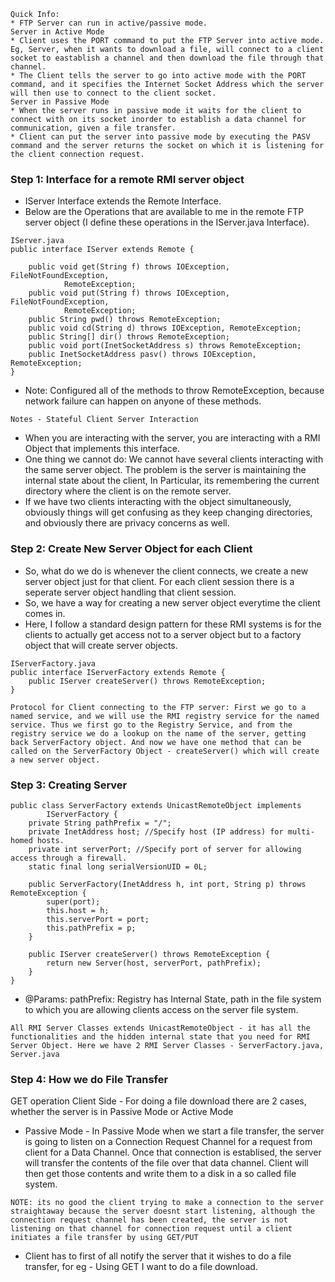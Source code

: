 ```
Quick Info:
* FTP Server can run in active/passive mode.
Server in Active Mode
* Client uses the PORT command to put the FTP Server into active mode. Eg, Server, when it wants to download a file, will connect to a client socket to eastablish a channel and then download the file through that channel. 
* The Client tells the server to go into active mode with the PORT command, and it specifies the Internet Socket Address which the server will then use to connect to the client socket. 
Server in Passive Mode
* When the server runs in passive mode it waits for the client to connect with on its socket inorder to establish a data channel for communication, given a file transfer.
* Client can put the server into passive mode by executing the PASV command and the server returns the socket on which it is listening for the client connection request.
```


### Step 1: Interface for a remote RMI server object
* IServer Interface extends the Remote Interface.
* Below are the Operations that are available to me in the remote FTP server object (I define these operations in the IServer.java Interface).
```
IServer.java
public interface IServer extends Remote {
	
	public void get(String f) throws IOException, FileNotFoundException,
			RemoteException;
	public void put(String f) throws IOException, FileNotFoundException,
			RemoteException;
	public String pwd() throws RemoteException; 
	public void cd(String d) throws IOException, RemoteException;
	public String[] dir() throws RemoteException; 
	public void port(InetSocketAddress s) throws RemoteException;
	public InetSocketAddress pasv() throws IOException, RemoteException;
}
```
* Note: Configured all of the methods to throw RemoteException, because network failure can happen on anyone of these methods. 

`Notes - Stateful Client Server Interaction` 
* When you are interacting with the server, you are interacting with a RMI Object that implements this interface.
* One thing we cannot do: We cannot have several clients interacting with the same server object. The problem is the server is maintaining the internal state about the client, In Particular, its remembering the current directory where the client is on the remote server. 
* If we have two clients interacting with the object simultaneously, obviously things will get confusing as they keep changing directories, and obviously there are privacy concerns as well.


### Step 2: Create New Server Object for each Client
* So, what do we do is whenever the client connects, we create a new server object just for that client. For each client session there is a seperate server object handling that client session. 
* So, we have a way for creating a new server object everytime the client comes in. 
* Here, I follow a standard design pattern for these RMI systems is for the clients to actually get access not to a server object but to a factory object that will create server objects. 
```
IServerFactory.java
public interface IServerFactory extends Remote {
	public IServer createServer() throws RemoteException;
}

```
`Protocol for Client connecting to the FTP server: First we go to a named service, and we will use the RMI registry service for the named service. Thus we first go to the Registry Service, and from the registry service we do a lookup on the name of the server, getting back ServerFactory object. And now we have one method that can be called on the ServerFactory Object - createServer() which will create a new server object.`


### Step 3: Creating Server
```
public class ServerFactory extends UnicastRemoteObject implements
		IServerFactory {
	private String pathPrefix = "/";
	private InetAddress host; //Specify host (IP address) for multi-homed hosts.
	private int serverPort; //Specify port of server for allowing access through a firewall.
	static final long serialVersionUID = 0L;

	public ServerFactory(InetAddress h, int port, String p) throws RemoteException {
		super(port);
		this.host = h;
		this.serverPort = port;
		this.pathPrefix = p;
	}

	public IServer createServer() throws RemoteException {
		return new Server(host, serverPort, pathPrefix);
	}
}
```
* @Params: pathPrefix: Registry has Internal State, path in the file system to which you are allowing clients access on the server file system. 

`All RMI Server Classes extends UnicastRemoteObject - it has all the functionalities and the hidden internal state that you need for RMI Server Object. Here we have 2 RMI Server Classes - ServerFactory.java, Server.java`

### Step 4: How we do File Transfer
GET operation Client Side - For doing a file download there are 2 cases, whether the server is in Passive Mode or Active Mode
* Passive Mode - In Passive Mode when we start a file transfer, the server is going to listen on a Connection Request Channel for a request from client for a Data Channel. Once that connection is establised, the server will transfer the contents of the file over that data channel. Client will then get those contents and write them to a disk in a so called file system.

`NOTE: its no good the client trying to make a connection to the server straightaway because the server doesnt start listening, although the connection request channel has been created, the server is not listening on that channel for connection request until a client initiates a file transfer by using GET/PUT`

* Client has to first of all notify the server that it wishes to do a file transfer, for eg - Using GET I want to do a file download. 
